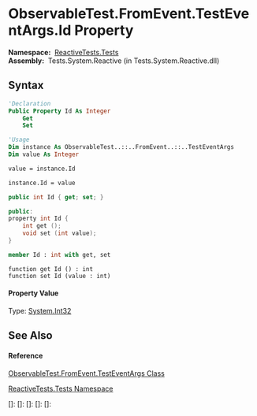 # ObservableTest.FromEvent.TestEventArgs.Id Property

**Namespace:**  [ReactiveTests.Tests](ReactiveTests.Tests\ReactiveTests.Tests.md)  
**Assembly:**  Tests.System.Reactive (in Tests.System.Reactive.dll)

## Syntax

```vb
'Declaration
Public Property Id As Integer
    Get
    Set
```

```vb
'Usage
Dim instance As ObservableTest..::..FromEvent..::..TestEventArgs
Dim value As Integer

value = instance.Id

instance.Id = value
```

```csharp
public int Id { get; set; }
```

```c++
public:
property int Id {
    int get ();
    void set (int value);
}
```

```fsharp
member Id : int with get, set
```

```jscript
function get Id () : int
function set Id (value : int)
```

#### Property Value

Type: [System.Int32](https://msdn.microsoft.com/en-us/library/td2s409d)

## See Also

#### Reference

[ObservableTest.FromEvent.TestEventArgs Class](ObservableTest.FromEvent.TestEventArgs\ObservableTest.FromEvent.TestEventArgs.md)

[ReactiveTests.Tests Namespace](ReactiveTests.Tests\ReactiveTests.Tests.md)

[]: 
[]: 
[]: 
[]: 
[]: 